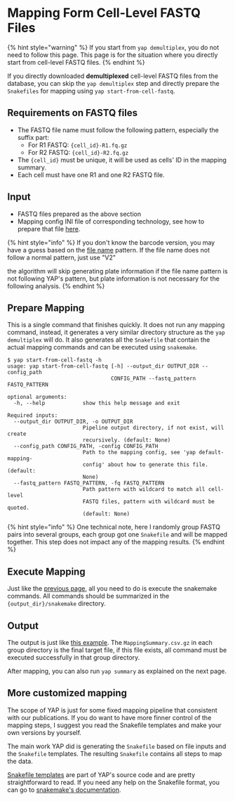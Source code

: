 # Mapping Form Cell-Level FASTQ Files

{% hint style="warning" %}
If you start from `yap demultiplex`, you do not need to follow this page. This page is for the situation where you directly start from cell-level FASTQ files.
{% endhint %}

If you directly downloaded **demultiplexed** cell-level FASTQ files from the database, you can skip the `yap demultiplex` step and directly prepare the `Snakefiles` for mapping using `yap start-from-cell-fastq`.

## Requirements on FASTQ files

* The FASTQ file name must follow the following pattern, especially the suffix part:
  * For R1 FASTQ: `{cell_id}-R1.fq.gz`
  * For R2 FASTQ: `{cell_id}-R2.fq.gz`
* The `{cell_id}` must be unique, it will be used as cells' ID in the mapping summary.
* Each cell must have one R1 and one R2 FASTQ file.

## Input

* FASTQ files prepared as the above section
* Mapping config INI file of corresponding technology, see how to prepare that file [here](prepare/prepare-mapping-config/).

{% hint style="info" %}
If you don't know the barcode version, you may have a guess based on the [file name](mapping-metrics/all-mapping-metrics.md#cell-id) pattern. If the file name does not follow a normal pattern, just use "V2"

the algorithm will skip generating plate information if the file name pattern is not following YAP's pattern, but plate information is not necessary for the following analysis.
{% endhint %}

## Prepare Mapping

This is a single command that finishes quickly. It does not run any mapping command, instead, it generates a very similar directory structure as the `yap demultiplex` will do. It also generates all the `Snakefile` that contain the actual mapping commands and can be executed using `snakemake`. 

```text
$ yap start-from-cell-fastq -h
usage: yap start-from-cell-fastq [-h] --output_dir OUTPUT_DIR --config_path
                                 CONFIG_PATH --fastq_pattern FASTQ_PATTERN

optional arguments:
  -h, --help            show this help message and exit

Required inputs:
  --output_dir OUTPUT_DIR, -o OUTPUT_DIR
                        Pipeline output directory, if not exist, will create
                        recursively. (default: None)
  --config_path CONFIG_PATH, -config CONFIG_PATH
                        Path to the mapping config, see 'yap default-mapping-
                        config' about how to generate this file. (default:
                        None)
  --fastq_pattern FASTQ_PATTERN, -fq FASTQ_PATTERN
                        Path pattern with wildcard to match all cell-level 
                        FASTQ files, pattern with wildcard must be quoted.
                        (default: None)
```

{% hint style="info" %}
One technical note, here I randomly group FASTQ pairs into several groups, each group got one `Snakefile` and will be mapped together. This step does not impact any of the mapping results.
{% endhint %}

## Execute Mapping

Just like the [previous page](mapping-2/#execute-snakemake-commands), all you need to do is execute the snakemake commands. All commands should be summarized in the `{output_dir}/snakemake` directory.

## Output

The output is just like [this example](mapping-2/mapping-via-qsub.md#output). The `MappingSummary.csv.gz` in each group directory is the final target file, if this file exists, all command must be executed successfully in that group directory.

After mapping, you can also run `yap summary` as explained on the next page.

## More customized mapping

The scope of YAP is just for some fixed mapping pipeline that consistent with our publications. If you do want to have more finner control of the mapping steps, I suggest you read the Snakefile templates and make your own versions by yourself.

The main work YAP did is generating the `Snakefile` based on file inputs and the `Snakefile` templates. The resulting `Snakefile` contains all steps to map the data.

 [Snakefile templates](https://github.com/lhqing/cemba_data/tree/master/cemba_data/mapping/Snakefile_template) are part of YAP's source code and are pretty straightforward to read. If you need any help on the Snakefile format, you can go to [snakemake's documentation](https://snakemake.readthedocs.io/en/stable/index.html).





